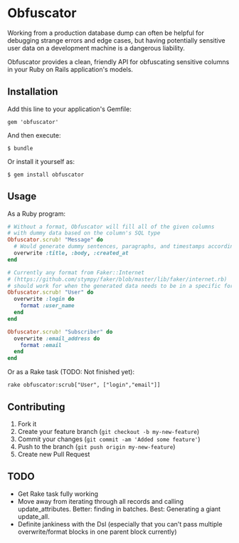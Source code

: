 # Obfuscator

Working from a production database dump can often be helpful for
debugging strange errors and edge cases, but having potentially
sensitive user data on a development machine is a dangerous liability.

Obfuscator provides a clean, friendly API for obfuscating sensitive
columns in your Ruby on Rails application's models.

## Installation

Add this line to your application's Gemfile:

    gem 'obfuscator'

And then execute:

    $ bundle

Or install it yourself as:

    $ gem install obfuscator

## Usage

As a Ruby program:

```ruby
# Without a format, Obfuscator will fill all of the given columns
# with dummy data based on the column's SQL type
Obfuscator.scrub! "Message" do
  # Would generate dummy sentences, paragraphs, and timestamps accordingly
  overwrite :title, :body, :created_at
end

# Currently any format from Faker::Internet
# (https://github.com/stympy/faker/blob/master/lib/faker/internet.rb)
# should work for when the generated data needs to be in a specific format
Obfuscator.scrub! "User" do
  overwrite :login do
    format :user_name
  end
end

Obfuscator.scrub! "Subscriber" do
  overwrite :email_address do
    format :email
  end
end
```

Or as a Rake task (TODO: Not finished yet):

    rake obfuscator:scrub["User", ["login","email"]]

## Contributing

1. Fork it
2. Create your feature branch (`git checkout -b my-new-feature`)
3. Commit your changes (`git commit -am 'Added some feature'`)
4. Push to the branch (`git push origin my-new-feature`)
5. Create new Pull Request

## TODO

* Get Rake task fully working
* Move away from iterating through all records and calling
  update_attributes. Better: finding in batches. Best: Generating a
  giant update_all.
* Definite jankiness with the Dsl (especially that you can't pass
  multiple overwrite/format blocks in one parent block currently)
